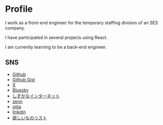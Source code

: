 # Profile

I work as a front-end engineer for the temporary staffing division of an SES company.

I have participated in several projects using React.

I am currently learning to be a back-end engineer.

## SNS

- [Github](https://github.com/gtn-74)
- [Github Gist](https://gist.github.com/gtn-74)
- [X](https://x.com/gtn_74)
- [Bluesky](https://bsky.app/profile/gtn74.bsky.social)
- [しずかなインターネット](https://sizu.me/gtn_74)
- [zenn](https://zenn.dev/gtn74)
- [qiita](https://qiita.com/gtn74)
- [linkdin](https://www.linkedin.com/in/ryosuke-ogitani-1b822327b/)
- [欲しいものリスト](https://www.amazon.jp/hz/wishlist/ls/2VR5DDGFRQH9E?ref_=wl_share)
<!-- - [note](https://note.com/gtnr74) -->
<!-- - [Speaker Deck](https://speakerdeck.com/gtn74) -->
<!-- - [connpass](https://connpass.com/user/gtn_74/) -->
